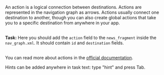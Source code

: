 An action is a logical connection between destinations. Actions are represented in the navigation graph as arrows. Actions usually connect one destination to another, though you can also create global actions that take you to a specific destination from anywhere in your app.


\
**Task:** Here you should add the `action` field to the `news_fragment` inside the `nav_graph.xml`. It should contain `id` and `destination` fields.

\
You can read more about actions in the [official documentation](https://developer.android.com/guide/navigation/navigation-getting-started#connect).

<div class="hint">
  Hints can be added anywhere in task text: type "hint" and press Tab.
</div>